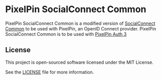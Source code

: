PixelPin SocialConnect Common
====================

PixelPin SocialConnect Common is a modified version of [SocialConnect Common](https://github.com/SocialConnect/common) to be used with PixelPin, an OpenID Connect provider. PixelPin SocialConnect Common is to be used with [PixelPin Auth 3](https://github.com/PixelPinPlugins/pixelpin-auth3)

License
-------

This project is open-sourced software licensed under the MIT License.

See the [LICENSE](LICENSE) file for more information.

